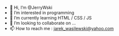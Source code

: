 - 👋 Hi, I’m @JerryWski
- 👀 I’m interested in programming
- 🌱 I’m currently learning HTML / CSS / JS
- 💞️ I’m looking to collaborate on ...
- 📫 How to reach me : jarek_wasilewski@yahoo.com

<!---
JerryWski/JerryWski is a ✨ special ✨ repository because its `README.md` (this file) appears on your GitHub profile.
You can click the Preview link to take a look at your changes.
--->
